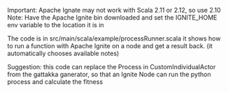Important: Apache Ignate may not work with Scala 2.11 or 2.12, so use 2.10
Note: Have the Apache Ignite bin downloaded and set the IGNITE_HOME env variable to the location it is in

The code is in  src/main/scala/example/processRunner.scala
it shows how to run a function with Apache Ignite on a node and get a result back. (it automatically chooses available notes)

Suggestion: this code can replace the Process in CustomIndividualActor from the gattakka ganerator, so that an Ignite Node can run the python process and calculate the fitness

